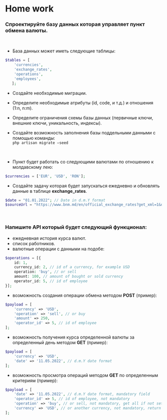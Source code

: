 # Home work

### Спроектируйте базу данных которая управляет пункт обмена валюты.

<br />

- База данных может иметь следующие таблицы:

```php
$tables = [
    'currencies', 
    'exchange_rates', 
    'operations', 
    'employees',
   ];
```

- Создайте необходимые миграции.
- Определите необходимые атрибуты (id, code, и т.д.) и отношения (1:n, n:m).
- Определите ограничения схемы базы данных (первичные ключи, внешние ключи, уникальность, индексы).
- Создайте возможность заполнения базы поддельными данными с помощью команды: <br>
`php artisan migrate –seed`

  <br/>

- Пункт будет работать со следующими валютами по отношению к молдавскому лею:

```php
$currencies = ['EUR', 'USD', 'RON'];
```

- Создайте задачу которая будет запускаться ежедневно и обновлять данные в таблице **exchange_rates**.

```php
$date = "01.01.2022"; // Date in d.m.Y format
$sourceUrl = "https://www.bnm.md/en/official_exchange_rates?get_xml=1&date=$date";
```

<br />

### Напишите API который будет следующий функционал:

- ежедневная история курса валют.
- список работников.
- валютные операции с данными на подобе:

```php
$operations = [{
    id: 1,
    currency_id: 2, // id of a currency, for example USD
    operation: 'buy', // or sell
    amount: 100, // amount of bought or sold currency
    operator_id: 5, // id of employee
}];
```

- возможность создания операции обмена методом **POST** (пример):

```php
$payload = [
    'currency' => 'USD',
    'operation' => 'sell', // or buy
    'amount' => 250,
    'operator_id' => 5, // id of employee
];
```

-  возможность получения курса определенной валюты за определенный день методом **GET** (пример):

```php
$payload = [
    'currency' => 'USD',
    'date' => '11.05.2022', // d.m.Y date format
];
```

- возможность просмотра операций методом **GET** по определенным критериям (пример):
```php
$payload = [
    'date' => '11.05.2022', // d.m.Y date format, mandatory field
    'operator_id' => 5, // id of employee, not mandatory
    'operation' => 'buy', // or sell, not mandatory, get all if not set
    'currency' => 'USD', // or another currency, not mandatory, return all if not set
];
```
